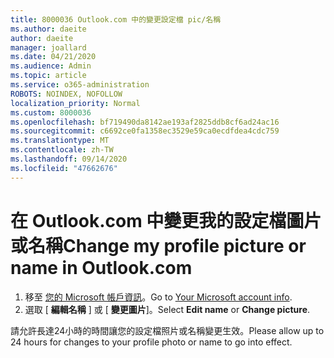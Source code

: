 ```yaml
---
title: 8000036 Outlook.com 中的變更設定檔 pic/名稱
ms.author: daeite
author: daeite
manager: joallard
ms.date: 04/21/2020
ms.audience: Admin
ms.topic: article
ms.service: o365-administration
ROBOTS: NOINDEX, NOFOLLOW
localization_priority: Normal
ms.custom: 8000036
ms.openlocfilehash: bf719490da8142ae193af2825ddb8cf6ad24ac16
ms.sourcegitcommit: c6692ce0fa1358ec3529e59ca0ecdfdea4cdc759
ms.translationtype: MT
ms.contentlocale: zh-TW
ms.lasthandoff: 09/14/2020
ms.locfileid: "47662676"
---
```

# <a name="change-my-profile-picture-or-name-in-outlookcom"></a><span data-ttu-id="59415-102">在 Outlook.com 中變更我的設定檔圖片或名稱</span><span class="sxs-lookup"><span data-stu-id="59415-102">Change my profile picture or name in Outlook.com</span></span>

1. <span data-ttu-id="59415-103">移至 [您的 Microsoft 帳戶資訊](https://go.microsoft.com/fwlink/p/?linkid=860841)。</span><span class="sxs-lookup"><span data-stu-id="59415-103">Go to [Your Microsoft account info](https://go.microsoft.com/fwlink/p/?linkid=860841).</span></span>
1. <span data-ttu-id="59415-104">選取 [ **編輯名稱** ] 或 [ **變更圖片**]。</span><span class="sxs-lookup"><span data-stu-id="59415-104">Select **Edit name** or **Change picture**.</span></span>

<span data-ttu-id="59415-105">請允許長達24小時的時間讓您的設定檔照片或名稱變更生效。</span><span class="sxs-lookup"><span data-stu-id="59415-105">Please allow up to 24 hours for changes to your profile photo or name to go into effect.</span></span>